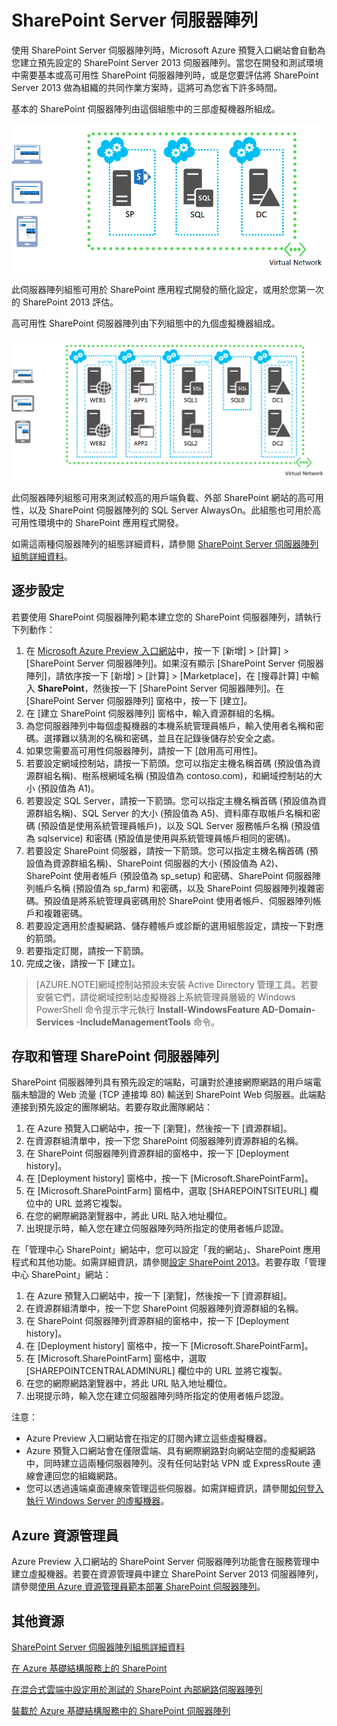 <properties
	pageTitle="SharePoint Server 伺服器陣列"
	description="您可以使用 Azure Preview 入口網站中的 SharePoint Server 伺服器陣列功能快速建立新的 SharePoint Server 2013 伺服器陣列。"
	services="virtual-machines"
	documentationCenter=""
	authors="JoeDavies-MSFT"
	manager="timlt"
	editor=""
	tags="azure-service-management"/>

<tags
	ms.service="virtual-machines"
	ms.workload="infrastructure-services"
	ms.tgt_pltfrm="vm-windows-sharepoint"
	ms.devlang="na"
	ms.topic="article"
	ms.date="07/07/2015"
	ms.author="josephd"/>

# SharePoint Server 伺服器陣列

使用 SharePoint Server 伺服器陣列時，Microsoft Azure 預覽入口網站會自動為您建立預先設定的 SharePoint Server 2013 伺服器陣列。當您在開發和測試環境中需要基本或高可用性 SharePoint 伺服器陣列時，或是您要評估將 SharePoint Server 2013 做為組織的共同作業方案時，這將可為您省下許多時間。

基本的 SharePoint 伺服器陣列由這個組態中的三部虛擬機器所組成。

![sharepointfarm](./media/virtual-machines-sharepoint-farm-azure-preview/SPFarm_Basic.png)

此伺服器陣列組態可用於 SharePoint 應用程式開發的簡化設定，或用於您第一次的 SharePoint 2013 評估。

高可用性 SharePoint 伺服器陣列由下列組態中的九個虛擬機器組成。

![sharepointfarm](./media/virtual-machines-sharepoint-farm-azure-preview/SPFarm_HighAvail.png)

此伺服器陣列組態可用來測試較高的用戶端負載、外部 SharePoint 網站的高可用性，以及 SharePoint 伺服器陣列的 SQL Server AlwaysOn。此組態也可用於高可用性環境中的 SharePoint 應用程式開發。

如需這兩種伺服器陣列的組態詳細資料，請參閱 [SharePoint Server 伺服器陣列組態詳細資料](virtual-machines-sharepoint-farm-config-azure-preview.md)。

## 逐步設定

若要使用 SharePoint 伺服器陣列範本建立您的 SharePoint 伺服器陣列，請執行下列動作：

1. 在 [Microsoft Azure Preview 入口網站](https://portal.azure.com/)中，按一下 [新增] > [計算] > [SharePoint Server 伺服器陣列]。如果沒有顯示 [SharePoint Server 伺服器陣列]，請依序按一下 [新增] > [計算] > [Marketplace]，在 [搜尋計算] 中輸入 **SharePoint**，然後按一下 [SharePoint Server 伺服器陣列]。在 [SharePoint Server 伺服器陣列] 窗格中，按一下 [建立]。
2. 在 [建立 SharePoint 伺服器陣列] 窗格中，輸入資源群組的名稱。
3. 為您伺服器陣列中每個虛擬機器的本機系統管理員帳戶，輸入使用者名稱和密碼。選擇難以猜測的名稱和密碼，並且在記錄後儲存於安全之處。
4. 如果您需要高可用性伺服器陣列，請按一下 [啟用高可用性]。
5. 若要設定網域控制站，請按一下箭頭。您可以指定主機名稱首碼 (預設值為資源群組名稱)、樹系根網域名稱 (預設值為 contoso.com)，和網域控制站的大小 (預設值為 A1)。
6. 若要設定 SQL Server，請按一下箭頭。您可以指定主機名稱首碼 (預設值為資源群組名稱)、SQL Server 的大小 (預設值為 A5)、資料庫存取帳戶名稱和密碼 (預設值是使用系統管理員帳戶)，以及 SQL Server 服務帳戶名稱 (預設值為 sqlservice) 和密碼 (預設值是使用與系統管理員帳戶相同的密碼)。
7. 若要設定 SharePoint 伺服器，請按一下箭頭。您可以指定主機名稱首碼 (預設值為資源群組名稱)、SharePoint 伺服器的大小 (預設值為 A2)、SharePoint 使用者帳戶 (預設值為 sp_setup) 和密碼、SharePoint 伺服器陣列帳戶名稱 (預設值為 sp_farm) 和密碼，以及 SharePoint 伺服器陣列複雜密碼。預設值是將系統管理員密碼用於 SharePoint 使用者帳戶、伺服器陣列帳戶和複雜密碼。
8. 若要設定適用於虛擬網路、儲存體帳戶或診斷的選用組態設定，請按一下對應的箭頭。
9. 若要指定訂閱，請按一下箭頭。
10. 完成之後，請按一下 [建立]。

> [AZURE.NOTE]網域控制站預設未安裝 Active Directory 管理工具。若要安裝它們，請從網域控制站虛擬機器上系統管理員層級的 Windows PowerShell 命令提示字元執行 **Install-WindowsFeature AD-Domain-Services -IncludeManagementTools** 命令。

## 存取和管理 SharePoint 伺服器陣列

SharePoint 伺服器陣列具有預先設定的端點，可讓對於連接網際網路的用戶端電腦未驗證的 Web 流量 (TCP 連接埠 80) 輸送到 SharePoint Web 伺服器。此端點連接到預先設定的團隊網站。若要存取此團隊網站：

1.	在 Azure 預覽入口網站中，按一下 [瀏覽]，然後按一下 [資源群組]。
2.	在資源群組清單中，按一下您 SharePoint 伺服器陣列資源群組的名稱。
3.	在 SharePoint 伺服器陣列資源群組的窗格中，按一下 [Deployment history]。
4.	在 [Deployment history] 窗格中，按一下 [Microsoft.SharePointFarm]。
5.	在 [Microsoft.SharePointFarm] 窗格中，選取 [SHAREPOINTSITEURL] 欄位中的 URL 並將它複製。
6.	在您的網際網路瀏覽器中，將此 URL 貼入地址欄位。
7.	出現提示時，輸入您在建立伺服器陣列時所指定的使用者帳戶認證。

在「管理中心 SharePoint」網站中，您可以設定「我的網站」、SharePoint 應用程式和其他功能。如需詳細資訊，請參閱[設定 SharePoint 2013](http://technet.microsoft.com/library/ee836142.aspx)。若要存取「管理中心 SharePoint」網站：

1.	在 Azure 預覽入口網站中，按一下 [瀏覽]，然後按一下 [資源群組]。
2.	在資源群組清單中，按一下您 SharePoint 伺服器陣列資源群組的名稱。
3.	在 SharePoint 伺服器陣列資源群組的窗格中，按一下 [Deployment history]。
4.	在 [Deployment history] 窗格中，按一下 [Microsoft.SharePointFarm]。
5.	在 [Microsoft.SharePointFarm] 窗格中，選取 [SHAREPOINTCENTRALADMINURL] 欄位中的 URL 並將它複製。
6.	在您的網際網路瀏覽器中，將此 URL 貼入地址欄位。
7.	出現提示時，輸入您在建立伺服器陣列時所指定的使用者帳戶認證。


注意：

- Azure Preview 入口網站會在指定的訂閱內建立這些虛擬機器。
- Azure 預覽入口網站會在僅限雲端、具有網際網路對向網站空間的虛擬網路中，同時建立這兩種伺服器陣列。沒有任何站對站 VPN 或 ExpressRoute 連線會連回您的組織網路。
- 您可以透過遠端桌面連線來管理這些伺服器。如需詳細資訊，請參閱[如何登入執行 Windows Server 的虛擬機器](virtual-machines-log-on-windows-server.md)。

## Azure 資源管理員

Azure Preview 入口網站的 SharePoint Server 伺服器陣列功能會在服務管理中建立虛擬機器。若要在資源管理員中建立 SharePoint Server 2013 伺服器陣列，請參閱[使用 Azure 資源管理員範本部署 SharePoint 伺服器陣列](virtual-machines-workload-template-sharepoint.md)。

## 其他資源

[SharePoint Server 伺服器陣列組態詳細資料](virtual-machines-sharepoint-farm-config-azure-preview.md)

[在 Azure 基礎結構服務上的 SharePoint](http://msdn.microsoft.com/library/azure/dn275955.aspx)

[在混合式雲端中設定用於測試的 SharePoint 內部網路伺服器陣列](../virtual-network/virtual-networks-setup-sharepoint-hybrid-cloud-testing.md)

[裝載於 Azure 基礎結構服務中的 SharePoint 伺服器陣列](virtual-machines-sharepoint-infrastructure-services.md)

<!---HONumber=July15_HO4-->